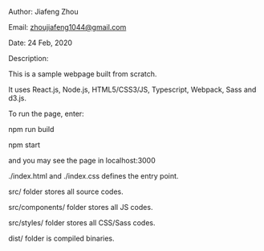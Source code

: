 Author: Jiafeng Zhou

Email: zhoujiafeng1044@gmail.com

Date: 24 Feb, 2020

Description:

This is a sample webpage built from scratch. 

It uses React.js, Node.js, HTML5/CSS3/JS, Typescript, Webpack, Sass and d3.js.

To run the page, enter:

npm run build

npm start

and you may see the page in localhost:3000

./index.html and ./index.css defines the entry point.

src/ folder stores all source codes.

src/components/ folder stores all JS codes.

src/styles/ folder stores all CSS/Sass codes.

dist/ folder is compiled binaries.
